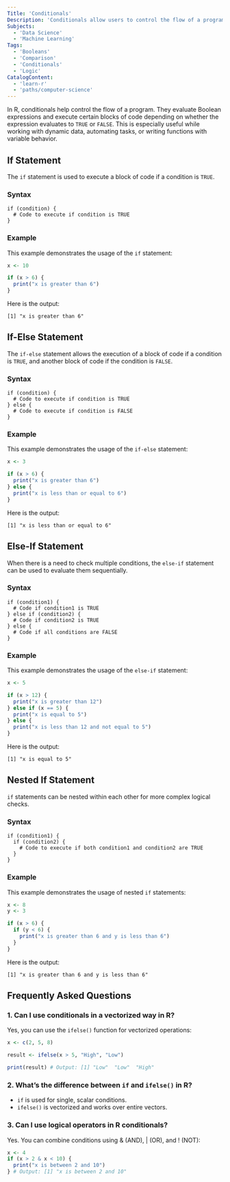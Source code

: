 ```yaml
---
Title: 'Conditionals'
Description: 'Conditionals allow users to control the flow of a program based on certain conditions.'
Subjects:
  - 'Data Science'
  - 'Machine Learning'
Tags:
  - 'Booleans'
  - 'Comparison'
  - 'Conditionals'
  - 'Logic'
CatalogContent:
  - 'learn-r'
  - 'paths/computer-science'
---
```


In R, conditionals help control the flow of a program. They evaluate Boolean expressions and execute certain blocks of code depending on whether the expression evaluates to `TRUE` or `FALSE`. This is especially useful while working with dynamic data, automating tasks, or writing functions with variable behavior.

## If Statement

The `if` statement is used to execute a block of code if a condition is `TRUE`.

### Syntax

```pseudo
if (condition) {
  # Code to execute if condition is TRUE
}
```

### Example

This example demonstrates the usage of the `if` statement:

```r
x <- 10

if (x > 6) {
  print("x is greater than 6")
}
```

Here is the output:

```shell
[1] "x is greater than 6"
```

## If-Else Statement

The `if-else` statement allows the execution of a block of code if a condition is `TRUE`, and another block of code if the condition is `FALSE`.

### Syntax

```pseudo
if (condition) {
  # Code to execute if condition is TRUE
} else {
  # Code to execute if condition is FALSE
}
```

### Example

This example demonstrates the usage of the `if-else` statement:

```r
x <- 3

if (x > 6) {
  print("x is greater than 6")
} else {
  print("x is less than or equal to 6")
}
```

Here is the output:

```shell
[1] "x is less than or equal to 6"
```

## Else-If Statement

When there is a need to check multiple conditions, the `else-if` statement can be used to evaluate them sequentially.

### Syntax

```pseudo
if (condition1) {
  # Code if condition1 is TRUE
} else if (condition2) {
  # Code if condition2 is TRUE
} else {
  # Code if all conditions are FALSE
}
```

### Example

This example demonstrates the usage of the `else-if` statement:

```r
x <- 5

if (x > 12) {
  print("x is greater than 12")
} else if (x == 5) {
  print("x is equal to 5")
} else {
  print("x is less than 12 and not equal to 5")
}
```

Here is the output:

```shell
[1] "x is equal to 5"
```

## Nested If Statement

`if` statements can be nested within each other for more complex logical checks.

### Syntax

```pseudo
if (condition1) {
  if (condition2) {
    # Code to execute if both condition1 and condition2 are TRUE
  }
}
```

### Example

This example demonstrates the usage of nested `if` statements:

```r
x <- 8
y <- 3

if (x > 6) {
  if (y < 6) {
    print("x is greater than 6 and y is less than 6")
  }
}
```

Here is the output:

```shell
[1] "x is greater than 6 and y is less than 6"
```

## Frequently Asked Questions

### 1. Can I use conditionals in a vectorized way in R?

Yes, you can use the `ifelse()` function for vectorized operations:

```r
x <- c(2, 5, 8)

result <- ifelse(x > 5, "High", "Low")

print(result) # Output: [1] "Low"  "Low"  "High"
```

### 2. What’s the difference between `if` and `ifelse()` in R?

- `if` is used for single, scalar conditions.
- `ifelse()` is vectorized and works over entire vectors.

### 3. Can I use logical operators in R conditionals?

Yes. You can combine conditions using & (AND), | (OR), and ! (NOT):

```r
x <- 4
if (x > 2 & x < 10) {
  print("x is between 2 and 10")
} # Output: [1] "x is between 2 and 10"
```
